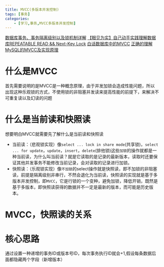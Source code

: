 ```yaml
---
title: MVCC(多版本并发控制)
tags: [事务]
categories: 
    - [学习,事务,MVCC多版本并发控制]
---
```

[数据库事务、事务隔离级别以及锁机制详解](https://www.cnblogs.com/jieerma666/p/10805578.html)
[【眼见为实】自己动手实践理解数据库REPEATABLE READ && Next-Key Lock](https://www.cnblogs.com/songwenjie/p/8643684.html)
[白话数据库中的MVCC](https://cloud.tencent.com/developer/article/1357157)
[正确的理解MySQL的MVCC及实现原理](https://blog.csdn.net/SnailMann/article/details/94724197)
# 什么是MVCC
首先需要说明的是MVCC是一种概念原理，由于并发加锁会造成性能问题，所以出现这种乐观锁的方式，不使用锁的非阻塞并发读来提高性能的前提下，来解决不可重复读以及幻读的问题
# 什么是当前读和快照读
想要明白MVCC就需要先了解什么是当前读和快照读
- 当前读：（悲观锁实现）像`select ... lock in share mode`(共享锁)，`select ... for update`，`update`，`insert`，`delete`(排他锁)这些`加锁`的操作就都是一种当前读，为什么叫当前读？就是它读取的是记录的最新版本，读取时还要保证其他并发事务不能修改当前记录，会对读取的记录进行加锁。
- 快照读：（乐观锁实现）像`不加锁`的select操作就是快照读，即不加锁的非阻塞读，前提是隔离级别非串行，不然会退化为当前读，快照读的实现就是基于多版本并发控制，即`MVCC`，它是行锁的一个变种，避免加锁，降低开销，既然是基于多版本，即快照读获得的数据并不一定是最新的版本，而可能是历史版本。
# MVCC，快照读的关系

# 核心思路
通过设置一种递增的事务ID或版本号ID，每次事务执行ID就会+1,假设每条数据后面都隐藏两个字段（新增版本）